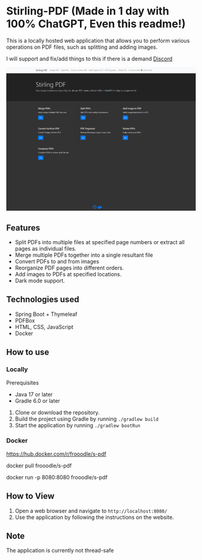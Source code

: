 # Stirling-PDF (Made in 1 day with 100% ChatGPT, Even this readme!)

This is a locally hosted web application that allows you to perform various operations on PDF files, such as splitting and adding images.

I will support and fix/add things to this if there is a demand [Discord](https://discord.gg/Cn8pWhQRxZ)


![stirling-home](images/stirling-home.png)


## Features

- Split PDFs into multiple files at specified page numbers or extract all pages as individual files.
- Merge multiple PDFs together into a single resultant file
- Convert PDFs to and from images
- Reorganize PDF pages into different orders.
- Add images to PDFs at specified locations.
- Dark mode support.

## Technologies used
- Spring Boot + Thymeleaf
- PDFBox
- HTML, CSS, JavaScript
- Docker

## How to use

### Locally 

Prerequisites
- Java 17 or later
- Gradle 6.0 or later

1. Clone or download the repository.
2. Build the project using Gradle by running `./gradlew build`
3. Start the application by running `./gradlew bootRun`


### Docker
https://hub.docker.com/r/frooodle/s-pdf

docker pull frooodle/s-pdf

docker run -p 8080:8080 frooodle/s-pdf


## How to View
1. Open a web browser and navigate to `http://localhost:8080/`
2. Use the application by following the instructions on the website.

## Note
The application is currently not thread-safe
